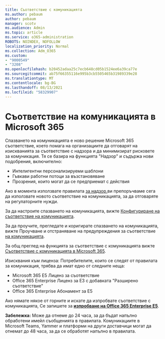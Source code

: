 ```yaml
---
title: Съответствие с комуникацията
ms.author: pebaum
author: pebaum
manager: scotv
ms.audience: Admin
ms.topic: article
ms.service: o365-administration
ROBOTS: NOINDEX, NOFOLLOW
localization_priority: Normal
ms.collection: Adm_O365
ms.custom:
- "9000549"
- "3208"
ms.openlocfilehash: b20452adaa25c7ecb648cd05b1524ee6a39ca77e
ms.sourcegitcommit: ab75f66355116e995b3cb5505465b31989339e28
ms.translationtype: MT
ms.contentlocale: bg-BG
ms.lasthandoff: 08/13/2021
ms.locfileid: "58329907"
---
```

# <a name="communication-compliance-in-microsoft-365"></a>Съответствие на комуникацията в Microsoft 365

Спазването на комуникацията е ново решение Microsoft 365 съответствие, което помага на организациите да отговарят на изискванията за съответствие с надзора и да минимизират рисковете за комуникация. Тя се базира на функцията "Надзор" и съдържа нови подобрения, включително:

- Интелигентни персонализируеми шаблони
- Гъвкави работни потоци за възстановяване
- Прозрения, които могат да се предприемат с действия

Ако в момента използвате правилата [за надзор,](https://docs.microsoft.com/microsoft-365/compliance/supervision-policies)ви препоръчваме сега да използвате новото съответствие на комуникацията, за да отговаряте на регулаторните нужди.

За да настроите спазването на комуникацията, вижте [Конфигуриране на съответствие на комуникацията](https://docs.microsoft.com/microsoft-365/compliance/communication-compliance-configure).

За да проучите, прегледате и коригирате спазването на комуникацията, вижте Проучване и отстраняване на предупреждения за съответствие [на комуникацията](https://docs.microsoft.com/microsoft-365/compliance/communication-compliance-investigate-remediate).

За общ преглед на функцията за съответствие с комуникацията вижте [Съответствие с комуникацията в Microsoft 365](https://docs.microsoft.com/microsoft-365/compliance/communication-compliance).

Изисквания към лиценза: Потребителите, които се следят от правилата за комуникация, трябва да имат едно от следните неща:

- Microsoft 365 E5 Лиценз за съответствие
- Office 365 Enterprise Лиценз за E3 с добавката "Разширено съответствие"
- Office 365 Enterprise Абонамент за E5

Ако нямате някое от горните и искате да изпробвате съответствие с комуникацията, Се запишете за **[изпробване на Office 365 Enterprise E5](https://go.microsoft.com/fwlink/p/?LinkID=698279)**.

**Забележка:** Може да отнеме до 24 часа, за да бъдат напълно обработени имейл съобщенията в правилата. Комуникациите в Microsoft Teams, Yammer и платформи на други доставчици могат да отнемат до 48 часа, за да се обработят напълно в правилата.
